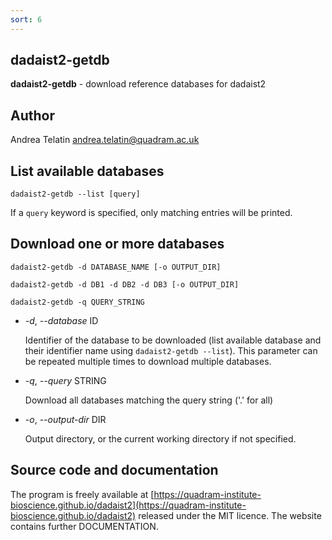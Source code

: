 ```yaml
---
sort: 6
---
```

## dadaist2-getdb
**dadaist2-getdb** - download reference databases for dadaist2

## Author
Andrea Telatin <andrea.telatin@quadram.ac.uk>

## List available databases
    dadaist2-getdb --list [query]

If a `query` keyword is specified, only matching entries will be printed.

## Download one or more databases
    dadaist2-getdb -d DATABASE_NAME [-o OUTPUT_DIR]

    dadaist2-getdb -d DB1 -d DB2 -d DB3 [-o OUTPUT_DIR]

    dadaist2-getdb -q QUERY_STRING

- _-d_, _--database_ ID

    Identifier of the database to be downloaded (list available database and their
    identifier name using `dadaist2-getdb --list`). This parameter can be repeated
    multiple times to download multiple databases.

- _-q_, _--query_ STRING

    Download all databases matching the query string ('.' for all)

- _-o_, _--output-dir_ DIR

    Output directory, or the current working directory if not specified.

## Source code and documentation
The program is freely available at [https://quadram-institute-bioscience.github.io/dadaist2](https://quadram-institute-bioscience.github.io/dadaist2)
released under the MIT licence. The website contains further DOCUMENTATION.
